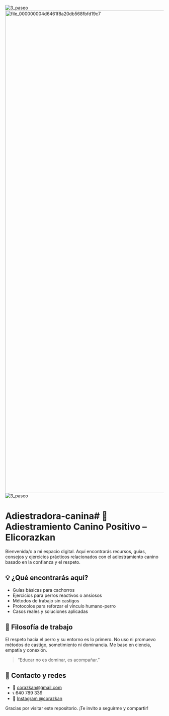 ![3_paseo](https://github.com/user-attachments/assets/80e1972d-ee1a-4865-bcfb-604f025d8b32)
<img width="1024" height="1536" alt="file_000000004d6461f8a20db568fbfd19c7" src="https://github.com/user-attachments/assets/0817f857-7501-4811-aef8-57b2e09ab9a6" />
![3_paseo](https://github.com/user-attachments/assets/28125705-daf4-4134-9bd7-5687b5022338)
# Adiestradora-canina# 🐶 Adiestramiento Canino Positivo – Elicorazkan
Bienvenida/o a mi espacio digital. Aquí encontrarás recursos, guías, consejos y ejercicios prácticos relacionados con el adiestramiento canino basado en la confianza y el respeto.

## 💡 ¿Qué encontrarás aquí?
- Guías básicas para cachorros
- Ejercicios para perros reactivos o ansiosos
- Métodos de trabajo sin castigos
- Protocolos para reforzar el vínculo humano-perro
- Casos reales y soluciones aplicadas

## 🧠 Filosofía de trabajo

El respeto hacia el perro y su entorno es lo primero. No uso ni promuevo métodos de castigo, sometimiento ni dominancia. Me baso en ciencia, empatía y conexión.

> “Educar no es dominar, es acompañar.”

## 📩 Contacto y redes

- 📧 corazkan@gmail.com  
- 📞 640 789 339  
- 📸 [Instagram @corazkan](https://www.instagram.com/corazkan)

Gracias por visitar este repositorio. ¡Te invito a seguirme y compartir!
